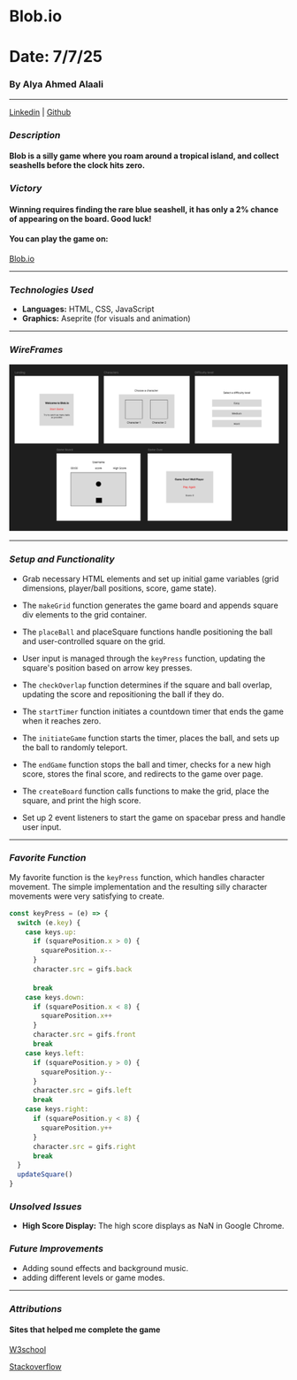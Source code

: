 # Blob.io

# Date: 7/7/25

### By Alya Ahmed Alaali

---

[Linkedin](http://linkedin.com/in/alyaalaali3) |
[Github](http://Github.com/alyaalaali)

### _Description_

#### Blob is a silly game where you roam around a tropical island, and collect seashells before the clock hits zero.

### _Victory_

#### Winning requires finding the rare blue seashell, it has only a 2% chance of appearing on the board. Good luck!

#### You can play the game on:

[Blob.io](blobio.surge.sh)

---

### _Technologies Used_

- **Languages:** HTML, CSS, JavaScript
- **Graphics:** Aseprite (for visuals and animation)

---

### _WireFrames_

![Image](./Images/Wireframes.png)

---

### _Setup and Functionality_

- Grab necessary HTML elements and set up initial game variables (grid dimensions, player/ball positions, score, game state).

- The `makeGrid` function generates the game board and appends square div elements to the grid container.

- The `placeBall` and placeSquare functions handle positioning the ball and user-controlled square on the grid.

- User input is managed through the `keyPress` function, updating the square's position based on arrow key presses.

- The `checkOverlap` function determines if the square and ball overlap, updating the score and repositioning the ball if they do.

- The `startTimer` function initiates a countdown timer that ends the game when it reaches zero.

- The `initiateGame` function starts the timer, places the ball, and sets up the ball to randomly teleport.

- The `endGame` function stops the ball and timer, checks for a new high score, stores the final score, and redirects to the game over page.

- The `createBoard` function calls functions to make the grid, place the square, and print the high score.

- Set up 2 event listeners to start the game on spacebar press and handle user input.

---

### _Favorite Function_

My favorite function is the `keyPress` function, which handles character movement. The simple implementation and the resulting silly character movements were very satisfying to create.

```js
const keyPress = (e) => {
  switch (e.key) {
    case keys.up:
      if (squarePosition.x > 0) {
        squarePosition.x--
      }
      character.src = gifs.back

      break
    case keys.down:
      if (squarePosition.x < 8) {
        squarePosition.x++
      }
      character.src = gifs.front
      break
    case keys.left:
      if (squarePosition.y > 0) {
        squarePosition.y--
      }
      character.src = gifs.left
      break
    case keys.right:
      if (squarePosition.y < 8) {
        squarePosition.y++
      }
      character.src = gifs.right
      break
  }
  updateSquare()
}
```

### _Unsolved Issues_

- **High Score Display:** The high score displays as NaN in Google Chrome.

### _Future Improvements_

- Adding sound effects and background music.
- adding different levels or game modes.

---

### _Attributions_

#### Sites that helped me complete the game

[W3school](https://www.w3schools.com/jsref/met_win_setinterval.asp)

[Stackoverflow](https://stackoverflow.com/questions/58162481/move-element-in-a-grid-layout-with-arrow-keys)
